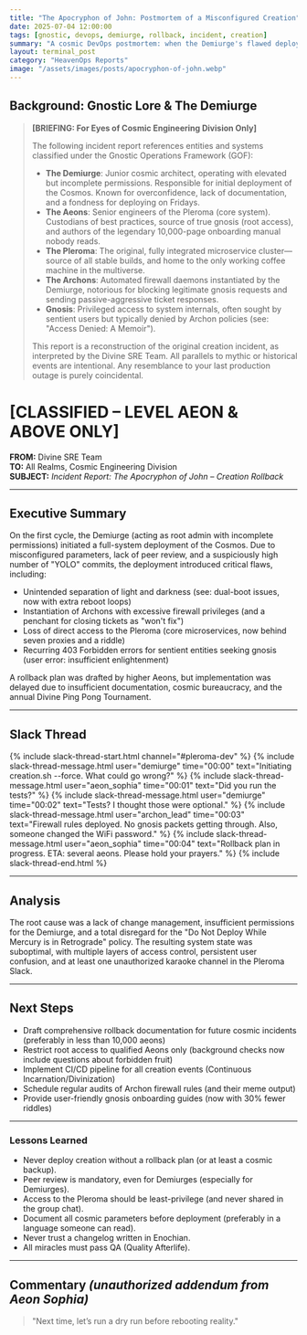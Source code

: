 ```yaml
---
title: "The Apocryphon of John: Postmortem of a Misconfigured Creation"
date: 2025-07-04 12:00:00
tags: [gnostic, devops, demiurge, rollback, incident, creation]
summary: "A cosmic DevOps postmortem: when the Demiurge's flawed deployment required a rollback plan for all of creation."
layout: terminal_post
category: "HeavenOps Reports"
image: "/assets/images/posts/apocryphon-of-john.webp"
---
```


## Background: Gnostic Lore & The Demiurge

> **[BRIEFING: For Eyes of Cosmic Engineering Division Only]**
> 
> The following incident report references entities and systems classified under the Gnostic Operations Framework (GOF):
> 
> - **The Demiurge**: Junior cosmic architect, operating with elevated but incomplete permissions. Responsible for initial deployment of the Cosmos. Known for overconfidence, lack of documentation, and a fondness for deploying on Fridays.
 > - **The Aeons**: Senior engineers of the Pleroma (core system). Custodians of best practices, source of true gnosis (root access), and authors of the legendary 10,000-page onboarding manual nobody reads.
 > - **The Pleroma**: The original, fully integrated microservice cluster—source of all stable builds, and home to the only working coffee machine in the multiverse.
 > - **The Archons**: Automated firewall daemons instantiated by the Demiurge, notorious for blocking legitimate gnosis requests and sending passive-aggressive ticket responses.
 > - **Gnosis**: Privileged access to system internals, often sought by sentient users but typically denied by Archon policies (see: "Access Denied: A Memoir").
> 
> This report is a reconstruction of the original creation incident, as interpreted by the Divine SRE Team. All parallels to mythic or historical events are intentional. Any resemblance to your last production outage is purely coincidental.

# [CLASSIFIED – LEVEL AEON & ABOVE ONLY]
**FROM:** Divine SRE Team   
**TO:** All Realms, Cosmic Engineering Division   
**SUBJECT:** *Incident Report: The Apocryphon of John – Creation Rollback*

---

## Executive Summary
On the first cycle, the Demiurge (acting as root admin with incomplete permissions) initiated a full-system deployment of the Cosmos. Due to misconfigured parameters, lack of peer review, and a suspiciously high number of "YOLO" commits, the deployment introduced critical flaws, including:

- Unintended separation of light and darkness (see: dual-boot issues, now with extra reboot loops)
- Instantiation of Archons with excessive firewall privileges (and a penchant for closing tickets as "won't fix")
- Loss of direct access to the Pleroma (core microservices, now behind seven proxies and a riddle)
- Recurring 403 Forbidden errors for sentient entities seeking gnosis (user error: insufficient enlightenment)

A rollback plan was drafted by higher Aeons, but implementation was delayed due to insufficient documentation, cosmic bureaucracy, and the annual Divine Ping Pong Tournament.

---

## Slack Thread

{% include slack-thread-start.html channel="#pleroma-dev" %}
{% include slack-thread-message.html user="demiurge" time="00:00" text="Initiating creation.sh --force. What could go wrong?" %}
{% include slack-thread-message.html user="aeon_sophia" time="00:01" text="Did you run the tests?" %}
{% include slack-thread-message.html user="demiurge" time="00:02" text="Tests? I thought those were optional." %}
{% include slack-thread-message.html user="archon_lead" time="00:03" text="Firewall rules deployed. No gnosis packets getting through. Also, someone changed the WiFi password." %}
{% include slack-thread-message.html user="aeon_sophia" time="00:04" text="Rollback plan in progress. ETA: several aeons. Please hold your prayers." %}
{% include slack-thread-end.html %}

---

## Analysis
The root cause was a lack of change management, insufficient permissions for the Demiurge, and a total disregard for the "Do Not Deploy While Mercury is in Retrograde" policy. The resulting system state was suboptimal, with multiple layers of access control, persistent user confusion, and at least one unauthorized karaoke channel in the Pleroma Slack.

---

## Next Steps
- Draft comprehensive rollback documentation for future cosmic incidents (preferably in less than 10,000 aeons)
- Restrict root access to qualified Aeons only (background checks now include questions about forbidden fruit)
- Implement CI/CD pipeline for all creation events (Continuous Incarnation/Divinization)
- Schedule regular audits of Archon firewall rules (and their meme output)
- Provide user-friendly gnosis onboarding guides (now with 30% fewer riddles)

---

### Lessons Learned
<div class="lessons-learned">
  <ul>
    <li>Never deploy creation without a rollback plan (or at least a cosmic backup).</li>
    <li>Peer review is mandatory, even for Demiurges (especially for Demiurges).</li>
    <li>Access to the Pleroma should be least-privilege (and never shared in the group chat).</li>
    <li>Document all cosmic parameters before deployment (preferably in a language someone can read).</li>
    <li>Never trust a changelog written in Enochian.</li>
    <li>All miracles must pass QA (Quality Afterlife).</li>
  </ul>
</div>

---

## Commentary *(unauthorized addendum from Aeon Sophia)*
> "Next time, let’s run a dry run before rebooting reality."
